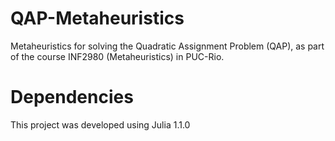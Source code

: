 # QAP-Metaheuristics
Metaheuristics for solving the Quadratic Assignment Problem (QAP), as part of the course INF2980 (Metaheuristics) in PUC-Rio.

# Dependencies
This project was developed using Julia 1.1.0

